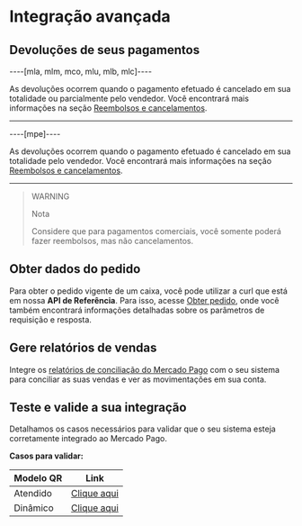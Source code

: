 # Integração avançada

## Devoluções de seus pagamentos

----[mla, mlm, mco, mlu, mlb, mlc]----

As devoluções ocorrem quando o pagamento efetuado é cancelado em sua totalidade ou parcialmente pelo vendedor. 
Você encontrará mais informações na seção [Reembolsos e cancelamentos](/developers/pt/docs/qr-code/additional-content/cancellations-and-refunds).

------------

----[mpe]----

As devoluções ocorrem quando o pagamento efetuado é cancelado em sua totalidade pelo vendedor. 
Você encontrará mais informações na seção [Reembolsos e cancelamentos](/developers/pt/docs/qr-code/additional-content/cancellations-and-refunds).

------------

> WARNING
>
> Nota
>
> Considere que para pagamentos comerciais, você somente poderá fazer reembolsos, mas não cancelamentos.

## Obter dados do pedido

Para obter o pedido vigente de um caixa, você pode utilizar a curl que está em nossa **API de Referência**. Para isso, acesse [Obter pedido](/developers/pt/reference/instore_orders_v2/_instore_qr_seller_collectors_user_id_pos_external_pos_id_orders/get), onde você também encontrará informações detalhadas sobre os parâmetros de requisição e resposta.

## Gere relatórios de vendas

Integre os [relatórios de conciliação do Mercado Pago](/developers/pt/guides/additional-content/reports/general-considerations/reconciliation-reports) com o seu sistema para conciliar as suas vendas e ver as movimentações em sua conta.

## Teste e valide a sua integração

Detalhamos os casos necessários para validar que o seu sistema esteja corretamente integrado ao Mercado Pago.

**Casos para validar:**

|Modelo QR|Link|
|---|---|
|Atendido|[Clique aqui](/developers/pt/docs/qr-code/additional-content/qr-validation-cases/qr-attended-events)|
|Dinâmico|[Clique aqui](/developers/pt/docs/qr-code/additional-content/qr-validation-cases/qr-dynamic-events)|